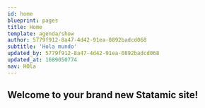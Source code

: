 ```yaml
---
id: home
blueprint: pages
title: Home
template: agenda/show
author: 5779f912-8a47-4d42-91ea-0892badcd068
subtitle: 'Hola mundo'
updated_by: 5779f912-8a47-4d42-91ea-0892badcd068
updated_at: 1689050774
nav: HOla
---
```

## Welcome to your brand new Statamic site!